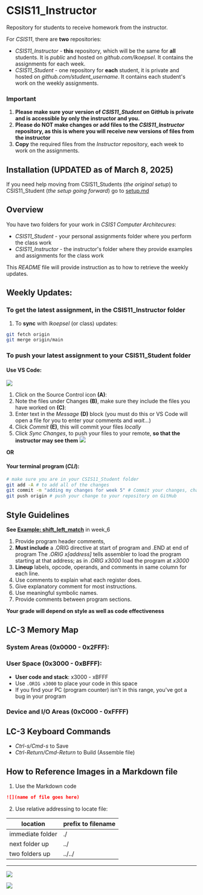 # CSIS11_Instructor

Repository for students to receive homework from the instructor.

For *CSIS11*, there are **two** repositories:
* *CSIS11_Instructor* - **this** repository, which will be the same for **all** students. It is *public* and hosted on *github.com/lkoepsel*. It contains the assignments for each week.
* *CSIS11_Student* - one repository for **each** student, it is private and hosted on *github.com/student_username*. It contains each student's work on the weekly assignments.

### Important
1. **Please make sure your version of *CSIS11_Student* on GitHub is private and is accessible by only the instructor and you.**
2. **Please do NOT make changes or add files to the *CSIS11_Instructor* repository, as this is where you will receive new versions of files from the instructor**
3. **Copy** the required files from the *Instructor* repository, each week to work on the assignments.

## Installation (UPDATED as of March 8, 2025)

If you need help moving from CSIS11_Students (*the original setup*) to CSIS11_Student (*the setup going forward*) go to [setup.md](./setup.md)

## Overview
You have two folders for your work in *CSIS1 Computer Architecures*:

* *CSIS11_Student* - your personal assignments folder where you perform the class work
* *CSIS11_Instructor* - the instructor's folder where they provide examples and assignments for the class work

This *README* file will provide instruction as to how to retrieve the weekly updates.

## Weekly Updates:

### To get the latest assignment, in the CSIS11_Instructor folder
   1. To **sync** with *lkoepsel* (or class) updates:
   ```bash
   git fetch origin
   git merge origin/main
   ```
### To push your latest assignment to your CSIS11_Student folder

#### Use VS Code:
![](./static/github_commit.png)
1. Click on the Source Control icon **(A)**:
2. Note the files under Changes **(B)**, make sure they include the files you have worked on **(C)**:
3. Enter text in the *Message* **(D)** block (you must do this or VS Code will open a file for you to enter your comments and *wait...*)
4. Click *Commit* **(E)**, this will commit your files *locally*
5. Click *Sync Changes*, to push your files to your remote, **so that the instructor may see them**
![](./static/github_sync.png)

**OR**

#### Your terminal program (*CLI*):
   ```bash
   # make sure you are in your CSIS11_Student folder
   git add -A # to add all of the changes
   git commit -m "adding my changes for week 5" # Commit your changes, change the message as appropriate
   git push origin # push your change to your repository on GitHub
   ```

## Style Guidelines

   **See [Example: shift_left_match](assembly/week_6/code/shift_left_match.asm)** in week_6

1. Provide program header comments, 
2. **Must include** a .ORIG directive at start of program and .END at end of program
    The *.ORIG x[address]* tells assembler to load the program starting at that address; as in *.ORIG x3000* load the program at *x3000*
2. **Lineup** labels, opcode, operands, and comments in same column for each line.
3. Use comments to explain what each register does.
4. Give explanatory comment for most instructions.
5. Use meaningful symbolic names.
6. Provide comments between program sections.

**Your grade will depend on style as well as code effectiveness**

## LC-3 Memory Map

### **System Areas** (0x0000 - 0x2FFF):

### **User Space** (0x3000 - 0xBFFF):
* **User code and stack**: x3000 - xBFFF
* Use ```.ORIG x3000``` to place your code in this space
* If you find your PC (program counter) isn't in this range, you've got a bug in your program

### **Device and I/O Areas** (0xC000 - 0xFFFF)

## LC-3 Keyboard Commands
* *Ctrl-s/Cmd-s* to Save
* *Ctrl-Return/Cmd-Return* to Build (Assemble file)

## How to Reference Images in a Markdown file

1. Use the Markdown code 
```md
![](name of file goes here)
```

2. Use relative addressing to locate file:

| location | prefix to filename |
| -------- | ------------------ |
| immediate folder | ./ |
| next folder up | ../ |
| two folders up | ../../ |

---

![](./static/relative.png)


 ![](./static/ASCII-Table.svg)


